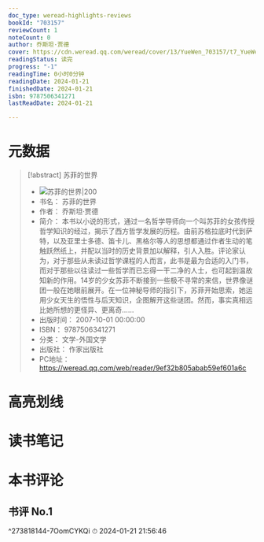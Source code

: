 ```yaml
---
doc_type: weread-highlights-reviews
bookId: "703157"
reviewCount: 1
noteCount: 0
author: 乔斯坦·贾德
cover: https://cdn.weread.qq.com/weread/cover/13/YueWen_703157/t7_YueWen_703157.jpg
readingStatus: 读完
progress: "-1"
readingTime: 0小时0分钟
readingDate: 2024-01-21
finishedDate: 2024-01-21
isbn: 9787506341271
lastReadDate: 2024-01-21

---
```

# 元数据
> [!abstract] 苏菲的世界
> - ![ 苏菲的世界|200](https://cdn.weread.qq.com/weread/cover/13/YueWen_703157/t7_YueWen_703157.jpg)
> - 书名： 苏菲的世界
> - 作者： 乔斯坦·贾德
> - 简介： 本书以小说的形式，通过一名哲学导师向一个叫苏菲的女孩传授哲学知识的经过，揭示了西方哲学发展的历程。由前苏格拉底时代到萨特，以及亚里士多德、笛卡儿、黑格尔等人的思想都通过作者生动的笔触跃然纸上，并配以当时的历史背景加以解释，引人入胜。评论家认为，对于那些从未读过哲学课程的人而言，此书是最为合适的入门书，而对于那些以往读过一些哲学而已忘得一干二净的人士，也可起到温故知新的作用。14岁的少女苏菲不断接到一些极不寻常的来信，世界像谜团一般在她眼前展开。在一位神秘导师的指引下，苏菲开始思索，她运用少女天生的悟性与后天知识，企图解开这些谜团。然而，事实真相远比她所想的更怪异、更离奇……
> - 出版时间： 2007-10-01 00:00:00
> - ISBN： 9787506341271
> - 分类： 文学-外国文学
> - 出版社： 作家出版社
> - PC地址：https://weread.qq.com/web/reader/9ef32b805abab59ef601a6c

# 高亮划线

# 读书笔记

# 本书评论

## 书评 No.1 
 ^273818144-7OomCYKQi
⏱ 2024-01-21 21:56:46

